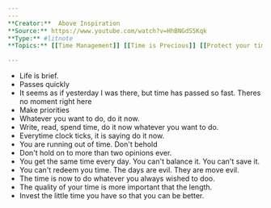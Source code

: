 ```yaml
---
---
**Creator:**  Above Inspiration
**Source:** https://www.youtube.com/watch?v=HhBNGdS5Kqk
**Type:** #litnote 
**Topics:** [[Time Management]] [[Time is Precious]] [[Protect your time]]

---
```

- Life is brief. 
- Passes quickly 
- It seems as if yesterday I was there, but time has passed so fast. Theres no moment right here
- Make priorities
- Whatever you want to do, do it now.
- Write, read, spend time, do it now whatever you want to do. 
- Everytime clock ticks, it is saying do it now.
- You are running out of time. Don't behold
- Don't hold on to more than two opinions ever.
- You get the same time every day. You can't balance it. You can't save it.
- You can't redeem you time. The days are evil. They are move evil.
- The time is now to do whatever you always wished to doo.
- The quality of your time is more important that the length.
- Invest the little time you have so that you can be better.

